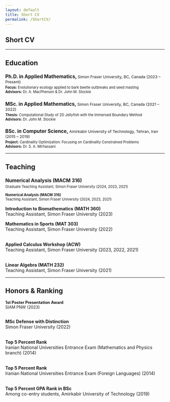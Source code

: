 ```yaml
---
layout: default
title: Short CV
permalink: /ShortCV/
---
```


## Short CV

---

<h2> Education </h2>

<div>
  <h3 style="font-size:1.1em; font-weight: bold; margin-bottom: 0.2em;">
    Ph.D. in Applied Mathematics, 
    <span style="font-size: 0.8em; font-weight: normal;">Simon Fraser University, BC, Canada (2023 – Present)</span>
  </h3>
  <p style="font-size: 0.8em; margin-top: 0;">
    <strong>Focus:</strong> Evolutionary ecology applied to bark beetle outbreaks and seed masting<br>
    <strong>Advisors:</strong> Dr. A. MacPherson & Dr. John M. Stockie
  </p>

  <h3 style="font-size:1.1em; font-weight: bold; margin-bottom: 0.2em;">
    MSc. in Applied Mathematics, 
    <span style="font-size: 0.8em; font-weight: normal;">Simon Fraser University, BC, Canada (2021 – 2022)</span>
  </h3>
  <p style="font-size: 0.8em; margin-top: 0;">
    <strong>Thesis:</strong> Computational Study of 2D Jellyfish with the Immersed Boundary Method<br>
    <strong>Advisors:</strong> Dr. John M. Stockie
  </p>

  <h3 style="font-size:1.1em; font-weight: bold; margin-bottom: 0.2em;">
    BSc. in Computer Science, 
    <span style="font-size: 0.8em; font-weight: normal;">Amirkabir University of Technology, Tehran, Iran (2015 – 2019)</span>
  </h3>
  <p style="font-size: 0.8em; margin-top: 0;">
    <strong>Project:</strong> Cardinality Optimization: Focusing on Cardinality Constrained Problems<br>
    <strong>Advisors:</strong> Dr. S. A. Mirhassani
  </p>
</div>

---

<h2>Teaching</h2>

<h3 style="font-size:1.1em; font-weight: bold; margin-bottom: 0.2em;">
    Numerical Analysis (MACM 316)
  </h3>
  <p style="font-size: 0.8em; margin-top: 0;">
    Graduate Teaching Assistant, Simon Fraser University (2024, 2023, 2021)
  </p>
  
<p style="font-size: 0.8em; margin-top: 0;">
  <strong>Numerical Analysis (MACM 316)</strong><br>
  Teaching Assistant, Simon Fraser University (2024, 2023, 2021)<br>
  
  <strong>Introduction to Biomathematics (MATH 360)</strong><br>
  Teaching Assistant, Simon Fraser University (2023)<br>
  
  <strong>Mathematics in Sports (MAT 303)</strong><br>
  Teaching Assistant, Simon Fraser University (2022)<br><br>
  
  <strong>Applied Calculus Workshop (ACW)</strong><br>
  Teaching Assistant, Simon Fraser University (2023, 2022, 2021)<br><br>
  
  <strong>Linear Algebra (MATH 232)</strong><br>
  Teaching Assistant, Simon Fraser University (2021)
</p>

---

<h2>Honors & Ranking</h2>

<p style="font-size: 0.9em; margin-top: 0;">
  <strong>1st Poster Presentation Award</strong><br>
  SIAM PNW (2023)<br><br>
  
  <strong>MSc Defense with Distinction</strong><br>
  Simon Fraser University (2022)<br><br>
  
  <strong>Top 5 Percent Rank</strong><br>
  Iranian National Universities Entrance Exam (Mathematics and Physics branch) (2014)<br><br>
  
  <strong>Top 5 Percent Rank</strong><br>
  Iranian National Universities Entrance Exam (Foreign Languages) (2014)<br><br>
  
  <strong>Top 5 Percent GPA Rank in BSc</strong><br>
  Among co-entry students, Amirkabir University of Technology (2019)
</p>
